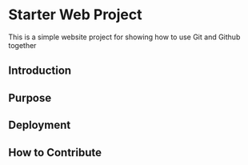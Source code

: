 # Starter Web Project

This is a simple website project for 
showing how to use Git and Github together

## Introduction

## Purpose

## Deployment

## How to Contribute

